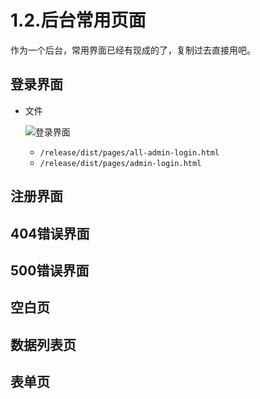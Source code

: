 # 1.2.后台常用页面

作为一个后台，常用界面已经有现成的了，复制过去直接用吧。

## 登录界面

- 文件

    ![登录界面](https://hans007.gitbooks.io/adminlte2-itcast/img/登录界面.png)

    - `/release/dist/pages/all-admin-login.html`
    - `/release/dist/pages/admin-login.html`

## 注册界面

## 404错误界面

## 500错误界面

## 空白页

## 数据列表页

## 表单页






